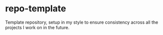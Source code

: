 # repo-template
Template repository, setup in my style to ensure consistency across all the projects I work on in the future. 
